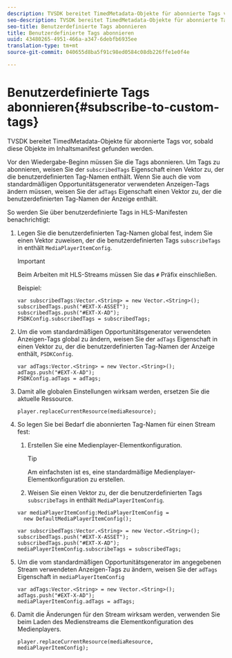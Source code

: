 ```yaml
---
description: TVSDK bereitet TimedMetadata-Objekte für abonnierte Tags vor, sobald diese Objekte im Inhaltsmanifest gefunden werden.
seo-description: TVSDK bereitet TimedMetadata-Objekte für abonnierte Tags vor, sobald diese Objekte im Inhaltsmanifest gefunden werden.
seo-title: Benutzerdefinierte Tags abonnieren
title: Benutzerdefinierte Tags abonnieren
uuid: 43480265-4951-466a-a347-6debfb6935ee
translation-type: tm+mt
source-git-commit: 040655d8ba5f91c98ed0584c08db226ffe1e0f4e

---
```



# Benutzerdefinierte Tags abonnieren{#subscribe-to-custom-tags}

TVSDK bereitet TimedMetadata-Objekte für abonnierte Tags vor, sobald diese Objekte im Inhaltsmanifest gefunden werden.

Vor den Wiedergabe-Beginn müssen Sie die Tags abonnieren.
Um Tags zu abonnieren, weisen Sie der `subscribedTags` Eigenschaft einen Vektor zu, der die benutzerdefinierten Tag-Namen enthält. Wenn Sie auch die vom standardmäßigen Opportunitätsgenerator verwendeten Anzeigen-Tags ändern müssen, weisen Sie der `adTags` Eigenschaft einen Vektor zu, der die benutzerdefinierten Tag-Namen der Anzeige enthält.

So werden Sie über benutzerdefinierte Tags in HLS-Manifesten benachrichtigt:

1. Legen Sie die benutzerdefinierten Tag-Namen global fest, indem Sie einen Vektor zuweisen, der die benutzerdefinierten Tags `subscribeTags` in enthält `MediaPlayerItemConfig`.

   >[!IMPORTANT]
   >
   >Beim Arbeiten mit HLS-Streams müssen Sie das `#` Präfix einschließen.

   Beispiel:

   ```
   var subscribedTags:Vector.<String> = new Vector.<String>(); 
   subscribedTags.push("#EXT-X-ASSET"); 
   subscribedTags.push("#EXT-X-AD"); 
   PSDKConfig.subscribedTags = subscribedTags;
   ```

1. Um die vom standardmäßigen Opportunitätsgenerator verwendeten Anzeigen-Tags global zu ändern, weisen Sie der `adTags` Eigenschaft in einen Vektor zu, der die benutzerdefinierten Tag-Namen der Anzeige enthält, `PSDKConfig`.

   ```
   var adTags:Vector.<String> = new Vector.<String>(); 
   adTags.push("#EXT-X-AD"); 
   PSDKConfig.adTags = adTags; 
   ```

1. Damit alle globalen Einstellungen wirksam werden, ersetzen Sie die aktuelle Ressource.

   ```
   player.replaceCurrentResource(mediaResource);
   ```

1. So legen Sie bei Bedarf die abonnierten Tag-Namen für einen Stream fest:
   1. Erstellen Sie eine Medienplayer-Elementkonfiguration.

      >[!TIP]
      >
      >Am einfachsten ist es, eine standardmäßige Medienplayer-Elementkonfiguration zu erstellen.

   1. Weisen Sie einen Vektor zu, der die benutzerdefinierten Tags `subscribeTags` in enthält `MediaPlayerItemConfig`.

   ```
   var mediaPlayerItemConfig:MediaPlayerItemConfig =  
     new DefaultMediaPlayerItemConfig(); 
   
   var subscribedTags:Vector.<String> = new Vector.<String>(); 
   subscribedTags.push("#EXT-X-ASSET"); 
   subscribedTags.push("#EXT-X-AD"); 
   mediaPlayerItemConfig.subscribeTags = subscribedTags;
   ```

1. Um die vom standardmäßigen Opportunitätsgenerator im angegebenen Stream verwendeten Anzeigen-Tags zu ändern, weisen Sie der `adTags` Eigenschaft in `mediaPlayerItemConfig`

   ```
   var adTags:Vector.<String> = new Vector.<String>(); 
   adTags.push("#EXT-X-AD"); 
   mediaPlayerItemConfig.adTags = adTags;
   ```

1. Damit die Änderungen für den Stream wirksam werden, verwenden Sie beim Laden des Medienstreams die Elementkonfiguration des Medienplayers.

   ```
   player.replaceCurrentResource(mediaResource, mediaPlayerItemConfig);
   ```

